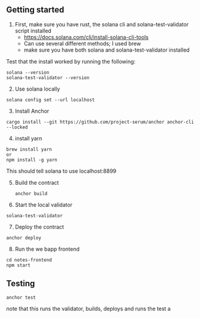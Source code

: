 ## Getting started

1. First, make sure you have rust, the solana cli and solana-test-validator script installed
   - https://docs.solana.com/cli/install-solana-cli-tools
   - Can use several different methods; I used brew
   - make sure you have both solana and solana-test-validator installed

Test that the install worked by running the following:

```
solana --version
solana-test-validator --version
```

2. Use solana locally

```
solana config set --url localhost
```

3. Install Anchor

```
cargo install --git https://github.com/project-serum/anchor anchor-cli --locked
```

4. install yarn

```
brew install yarn
or
npm install -g yarn
```

This should tell solana to use localhost:8899

5. Build the contract

   ```
   anchor build
   ```

6. Start the local validator

```
solana-test-validator
```

7. Deploy the contract

```
anchor deploy
```

8. Run the we bapp frontend

```
cd notes-frontend
npm start
```

## Testing

```
anchor test
```

note that this runs the validator, builds, deploys and runs the test a
